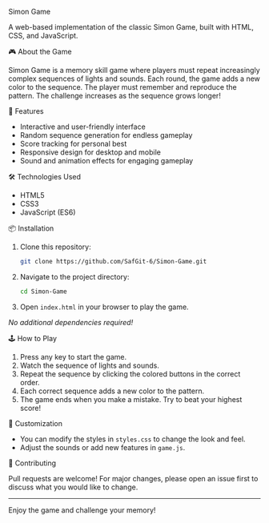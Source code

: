 Simon Game

A web-based implementation of the classic Simon Game, built with HTML, CSS, and JavaScript.

🎮 About the Game

Simon Game is a memory skill game where players must repeat increasingly complex sequences of lights and sounds. Each round, the game adds a new color to the sequence. The player must remember and reproduce the pattern. The challenge increases as the sequence grows longer!

🚀 Features

- Interactive and user-friendly interface
- Random sequence generation for endless gameplay
- Score tracking for personal best
- Responsive design for desktop and mobile
- Sound and animation effects for engaging gameplay

🛠️ Technologies Used

- HTML5
- CSS3
- JavaScript (ES6)

📦 Installation

1. Clone this repository:
   ```bash
   git clone https://github.com/SafGit-6/Simon-Game.git
   ```
2. Navigate to the project directory:
   ```bash
   cd Simon-Game
   ```
3. Open `index.html` in your browser to play the game.

_No additional dependencies required!_


🕹️ How to Play

1. Press any key to start the game.
2. Watch the sequence of lights and sounds.
3. Repeat the sequence by clicking the colored buttons in the correct order.
4. Each correct sequence adds a new color to the pattern.
5. The game ends when you make a mistake. Try to beat your highest score!

📝 Customization

- You can modify the styles in `styles.css` to change the look and feel.
- Adjust the sounds or add new features in `game.js`.

🤝 Contributing

Pull requests are welcome! For major changes, please open an issue first to discuss what you would like to change.

---

Enjoy the game and challenge your memory!
